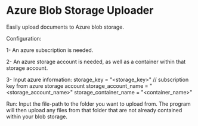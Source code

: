 # Azure Blob Storage Uploader
Easily upload documents to Azure blob storage.


Configuration:

1- An azure subscription is needed.

2- An azure storage account is needed, as well as a container within that storage account. 

3- Input azure information:
    storage_key = "<storage_key>" // subscription key from azure storage account
    storage_account_name = "<storage_account_name>"
    storage_container_name = "<container_name>"


Run:
    Input the file-path to the folder you want to upload from. The program will then upload any files from that folder
    that are not already contained within your blob storage. 
  
  
  
  
